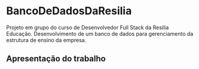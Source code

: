 # BancoDeDadosDaResilia
Projeto em grupo do curso de Desenvolvedor Full Stack da Resilia Educação. Desenvolvimento de um banco de dados para gerenciamento da estrutura de ensino da empresa.

## Apresentação do trabalho 
